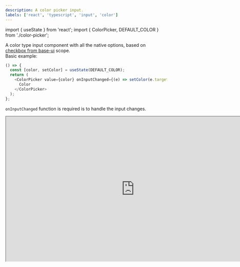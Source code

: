 ```yaml
---
description: A color picker input.
labels: ['react', 'typescript', 'input', 'color']
---
```


import { useState } from 'react';
import { ColorPicker, DEFAULT_COLOR } from './color-picker';

A color type input component with all the native options, based on [checkbox from base-ui](https://bit.dev/teambit/base-ui/input/checkbox/label) scope.  
Basic example:

```js live
() => {
  const [color, setColor] = useState(DEFAULT_COLOR);
  return (
    <ColorPicker value={color} onInputChanged={(e) => setColor(e.target.value)} size="l">
      Color
    </ColorPicker>
  );
};
```

`onInputChanged` function is required is to handle the input changes.

<iframe style={{ border: '1px solid rgba(0, 0, 0, 0.1)'}} width="800" height="450" src="https://www.figma.com/embed?embed_host=share&url=https%3A%2F%2Fwww.figma.com%2Ffile%2FjuFzg6Qsc3UKhJ5HZKQZE2%2FBase-UI-Button%3Fnode-id%3D1318%253A1815" allowFullScreen></iframe>
